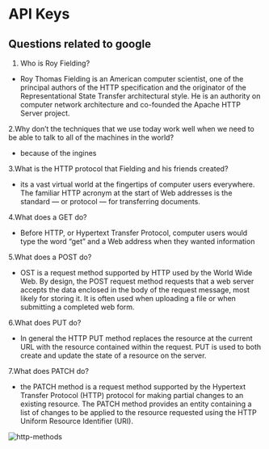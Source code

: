 # API Keys

## Questions related to google

1. Who is Roy Fielding?

* Roy Thomas Fielding is an American computer scientist, one of the principal authors of the HTTP specification and the originator of the Representational State Transfer architectural style. He is an authority on computer network architecture and co-founded the Apache HTTP Server project.

2.Why don’t the techniques that we use today work well when we need to be able to talk to all of the machines in the world?

* because of the ingines

3.What is the HTTP protocol that Fielding and his friends created?

* its a vast virtual world at the fingertips of computer users everywhere. The familiar HTTP acronym at the start of Web addresses is the standard — or protocol — for transferring documents.

4.What does a GET do?

* Before HTTP, or Hypertext Transfer Protocol, computer users would type the word “get” and a Web address when they wanted information

5.What does a POST do?

* OST is a request method supported by HTTP used by the World Wide Web. By design, the POST request method requests that a web server accepts the data enclosed in the body of the request message, most likely for storing it. It is often used when uploading a file or when submitting a completed web form.

6.What does PUT do?

* In general the HTTP PUT method replaces the resource at the current URL with the resource contained within the request. PUT is used to both create and update the state of a resource on the server.

7.What does PATCH do?

* the PATCH method is a request method supported by the Hypertext Transfer Protocol (HTTP) protocol for making partial changes to an existing resource. The PATCH method provides an entity containing a list of changes to be applied to the resource requested using the HTTP Uniform Resource Identifier (URI).

![http-methods](https://res.cloudinary.com/nlogn/images/w_547,h_356/f_auto,q_auto/v1587453297/HTTP-methods-comaprison/HTTP-methods-comaprison.png?_i=AA)
